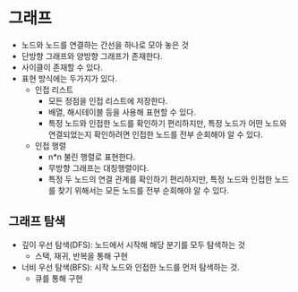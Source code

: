 # 그래프

- 노드와 노드를 연결하는 간선을 하나로 모아 놓은 것
- 단방향 그래프와 양방향 그래프가 존재한다.
- 사이클이 존재할 수 있다.
- 표현 방식에는 두가지가 있다.
  - 인접 리스트
    - 모든 정점을 인접 리스트에 저장한다.
    - 배열, 해시테이블 등을 사용해 표현할 수 있다.
    - 특정 노드와 인접한 노드를 확인하기 편리하지만, 특정 노드가 어떤 노드와 연결되었는지 확인하려면 인접한 노드를 전부 순회해야 알 수 있다.
  - 인접 행렬
    - n\*n 불린 행렬로 표현한다.
    - 무방향 그래프는 대칭행렬이다.
    - 특정 두 노드의 연결 관계를 확인하기 편리하지만, 특정 노드와 인접한 노드를 찾기 위해서는 모든 노드를 전부 순회해야 알 수 있다.

## 그래프 탐색

- 깊이 우선 탐색(DFS): 노드에서 시작해 해당 분기를 모두 탐색하는 것
  - 스택, 재귀, 반복을 통해 구현
- 너비 우선 탐색(BFS): 시작 노드와 인접한 노드를 먼저 탐색하는 것.
  - 큐를 통해 구현
